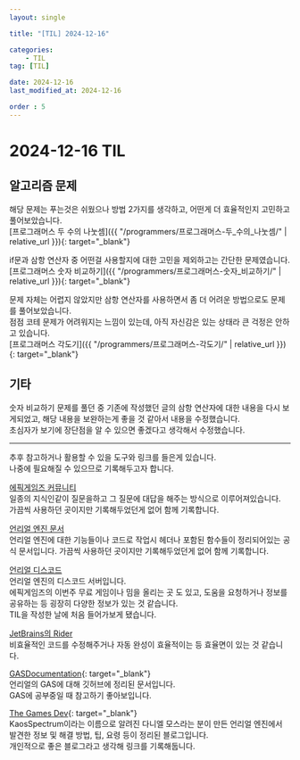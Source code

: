 ```yaml
---
layout: single

title: "[TIL] 2024-12-16"

categories:
    - TIL
tag: [TIL]

date: 2024-12-16
last_modified_at: 2024-12-16

order : 5
---
```


# 2024-12-16 TIL

## 알고리즘 문제

해당 문제는 푸는것은 쉬웠으나 방법 2가지를 생각하고, 어떤게 더 효율적인지 고민하고 풀어보았습니다.  
[프로그래머스 두 수의 나눗셈]({{ "/programmers/프로그래머스-두_수의_나눗셈/" | relative_url }}){: target="_blank"}

if문과 삼항 연산자 중 어떤걸 사용할지에 대한 고민을 제외하고는 간단한 문제였습니다.  
[프로그래머스 숫자 비교하기]({{ "/programmers/프로그래머스-숫자_비교하기/" | relative_url }}){: target="_blank"}

문제 자체는 어렵지 않았지만 삼항 연산자를 사용하면서 좀 더 어려운 방법으로도 문제를 풀어보았습니다.  
점점 코테 문제가 어려워지는 느낌이 있는데, 아직 자신감은 있는 상태라 큰 걱정은 안하고 있습니다.  
[프로그래머스 각도기]({{ "/programmers/프로그래머스-각도기/" | relative_url }}){: target="_blank"}

## 기타

숫자 비교하기 문제를 풀던 중 기존에 작성했던 글의 삼항 연산자에 대한 내용을 다시 보게되었고, 해당 내용을 보완하는게 좋을 것 같아서 내용을 수정했습니다.  
초심자가 보기에 장단점을 알 수 있으면 좋겠다고 생각해서 수정했습니다.

---

추후 참고하거나 활용할 수 있을 도구와 링크를 들은게 있습니다.  
나중에 필요해질 수 있으므로 기록해두고자 합니다.

[에픽게임즈 커뮤니티](https://dev.epicgames.com/community/)  
일종의 지식인같이 질문을하고 그 질문에 대답을 해주는 방식으로 이루어져있습니다.  
가끔씩 사용하던 곳이지만 기록해두었던게 없어 함께 기록합니다.

[언리얼 엔진 문서](https://dev.epicgames.com/documentation/ko-kr/unreal-engine/unreal-engine-5-5-documentation)  
언리얼 엔진에 대한 기능들이나 코드로 작업시 헤더나 포함된 함수들이 정리되어있는 공식 문서입니다.
가끔씩 사용하던 곳이지만 기록해두었던게 없어 함께 기록합니다.

[언리얼 디스코드](https://discord.gg/unreal-engine-978033435895562280)  
언리얼 엔진의 디스코드 서버입니다.  
에픽게임즈의 이번주 무료 게임이나 밈을 올리는 곳 도 있고, 도움을 요청하거나 정보를 공유하는 등 굉장히 다양한 정보가 있는 것 같습니다.  
TIL을 작성한 날에 처음 들어가보게 됐습니다.

[JetBrains의 Rider](https://www.jetbrains.com/ko-kr/rider/)  
비효율적인 코드를 수정해주거나 자동 완성이 효율적이는 등 효율면이 있는 것 같습니다.

[GASDocumentation](https://github.com/tranek/GASDocumentation){: target="_blank"}  
언리얼의 GAS에 대해 깃허브에 정리된 문서입니다.  
GAS에 공부중일 때 참고하기 좋아보입니다.

[The Games Dev](https://www.thegames.dev/){: target="_blank"}  
KaosSpectrum이라는 이름으로 알려진 다니엘 모스라는 분이 만든 언리얼 엔진에서 발견한 정보 및 해결 방법, 팁, 요령 등이 정리된 블로그입니다.  
개인적으로 좋은 블로그라고 생각해 링크를 기록해둡니다.